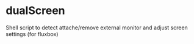 # dualScreen
Shell script to detect attache/remove external monitor and adjust screen settings (for fluxbox)
